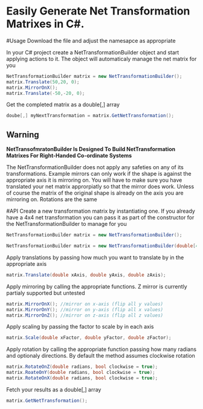 # Easily Generate Net Transformation Matrixes in C#.

#Usage
Download the file and adjust the namesapce as appropriate

In your C# project create a NetTransformationBuilder object and start applying actions to it. The object will automaticaly manage the net matrix for you

````csharp
NetTransformationBuilder matrix = new NetTransformationBuilder();
matrix.Translate(50,20, 0);
matrix.MirrorOnX();
matrix.Translate(-50,-20, 0);
````

Get the completed matrix as a double[,] array
````csharp
doube[,] myNextTransformation = matrix.GetNetTransformation();
````

## Warning
<b>NetTransofmratonBuilder Is Designed To Build NetTransformation Matrixes For Right-Handed Co-ordinate Systems</b>

The NetTransformationBuilder does not apply any safeties on any of its transformations. Example mirrors can only work if the shape is against the appropriate axis it is mirroring on. You will have to make sure you have translated your net matrix approrpiatly so that the mirror does work. Unless of course the matrix of the original shape is already on the axis you are mirroring on. Rotations are the same

#API
Create a new transformation matrix by instantiating one. If you already have a 4x4 net transformation you can pass it as part of the constructor for the  NetTransformationBuilder to manage for you
````csharp
NetTransformationBuilder matrix = new NetTransformationBuilder();

NetTransformationBuilder matrix = new NetTransformationBuilder(double[4,4] netMatrix);
````
Apply translations by passing how much you want to translate by in the appropriate axis
````csharp
matrix.Translate(double xAxis, double yAxis, double zAxis);
````
Apply mirroring by calling the appropriate functions. Z mirror is currently partialy supported but untested
````csharp
matrix.MirrorOnX(); //mirror on x-axis (flip all y values)
matrix.MirrorOnY(); //mirror on y-axis (flip all x values)
matrix.MirrorOnZ(); //mirror on z-axis (flip all z values)
````
Apply scaling by passing the factor to scale by in each axis
````csharp
matrix.Scale(double xFactor, double yFactor, double zFactor);
````
Apply rotation by calling the appropriate function passing how many radians and optionaly directions. By default the method assumes clockwise rotation
````csharp
matrix.RotateOnZ(double radians, bool clockwise = true);
matrix.RoateOnY(double radians, bool clockwise = true);
matrix.RotateOnX(double radians, bool clockwise = true);
````
Fetch your results as a double[,] array
````csharp
matrix.GetNetTransformation();
````
